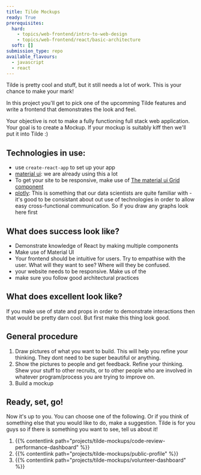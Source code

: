```yaml
---
title: Tilde Mockups
ready: True
prerequisites:
  hard:
    - topics/web-frontend/intro-to-web-design
    - topics/web-frontend/react/basic-architecture
  soft: []
submission_type: repo
available_flavours:
  - javascript
  - react
---
```


Tilde is pretty cool and stuff, but it still needs a lot of work. This is your chance to make your mark!

In this project you'll get to pick one of the upcomming Tilde features and write a frontend that demonstrates the look and feel.

Your objective is not to make a fully functioning full stack web application. Your goal is to create a Mockup. If your mockup is suitably kiff then we'll put it into Tilde :)

## Technologies in use:

- use `create-react-app` to set up your app
- [material ui](https://material-ui.com/): we are already using this a lot
- To get your site to be responsive, make use of [The material ui Grid component](https://material-ui.com/components/grid/)
- [plotly](https://plotly.com/javascript/react/): This is something that our data scientists are quite familiar with - it's good to be consistant about out use of technologies in order to allow easy cross-functional communication. So if you draw any graphs look here first

## What does success look like?

- Demonstrate knowledge of React by making multiple components
- Make use of Material UI
- Your frontend should be intuitive for users. Try to empathise with the user. What will they want to see? Where will they be confused.
- your website needs to be responsive. Make us of the
- make sure you follow good architectural practices

## What does excellent look like?

If you make use of state and props in order to demonstrate interactions then that would be pretty darn cool. But first make this thing look good.

## General procedure

1. Draw pictures of what you want to build. This will help you refine your thinking. They dont need to be super beautiful or anything.
2. Show the pictures to people and get feedback. Refine your thinking. Shew your stuff to other recruits, or to other people who are involved in whatever program/process you are trying to improve on.
3. Build a mockup

## Ready, set, go!

Now it's up to you. You can choose one of the following. Or if you think of something else that you would like to do, make a suggestion. Tilde is for you guys so if there is something you want to see, tell us about it!

1. {{% contentlink path="projects/tilde-mockups/code-review-performance-dashboard" %}}
2. {{% contentlink path="projects/tilde-mockups/public-profile" %}}
3. {{% contentlink path="projects/tilde-mockups/volunteer-dashboard" %}}
